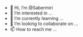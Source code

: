 - 👋 Hi, I’m @Sabermiri
- 👀 I’m interested in ...
- 🌱 I’m currently learning ...
- 💞️ I’m looking to collaborate on ...
- 📫 How to reach me ...

<!---
Sabermiri/Sabermiri is a ✨ special ✨ repository because its `README.md` (this file) appears on your GitHub profile.
You can click the Preview link to take a look at your changes.
--->
